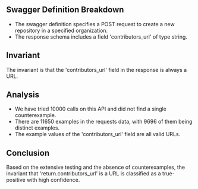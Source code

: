 ## Swagger Definition Breakdown
- The swagger definition specifies a POST request to create a new repository in a specified organization.
- The response schema includes a field 'contributors_url' of type string.

## Invariant
The invariant is that the 'contributors_url' field in the response is always a URL.

## Analysis
- We have tried 10000 calls on this API and did not find a single counterexample.
- There are 11650 examples in the requests data, with 9696 of them being distinct examples.
- The example values of the 'contributors_url' field are all valid URLs.

## Conclusion
Based on the extensive testing and the absence of counterexamples, the invariant that 'return.contributors_url' is a URL is classified as a true-positive with high confidence.
